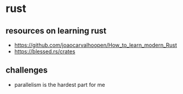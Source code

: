# rust

## resources on learning rust

- https://github.com/joaocarvalhoopen/How_to_learn_modern_Rust
- https://blessed.rs/crates

## challenges

- parallelism is the hardest part for me
